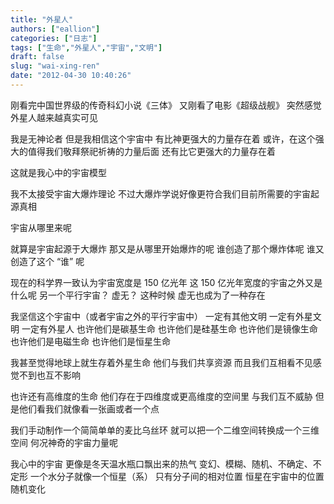 ```yaml
---
title: "外星人"
authors: ["eallion"]
categories: ["日志"]
tags: ["生命","外星人","宇宙","文明"]
draft: false
slug: "wai-xing-ren"
date: "2012-04-30 10:40:26"
---
```


刚看完中国世界级的传奇科幻小说《三体》
又刚看了电影《超级战舰》
突然感觉外星人越来越真实可见

我是无神论者
但是我相信这个宇宙中
有比神更强大的力量存在着
或许，在这个强大的值得我们敬拜祭祀祈祷的力量后面
还有比它更强大的力量存在着

这就是我心中的宇宙模型

我不太接受宇宙大爆炸理论
不过大爆炸学说好像更符合我们目前所需要的宇宙起源真相

宇宙从哪里来呢

就算是宇宙起源于大爆炸
那又是从哪里开始爆炸的呢
谁创造了那个爆炸体呢
谁又创造了这个 “谁” 呢

现在的科学界一致认为宇宙宽度是 150 亿光年
这 150 亿光年宽度的宇宙之外又是什么呢
另一个平行宇宙？
虚无？
这种时候
虚无也成为了一种存在

我坚信这个宇宙中（或者宇宙之外的平行宇宙中）
一定有其他文明
一定有外星文明
一定有外星人
也许他们是碳基生命
也许他们是硅基生命
也许他们是镜像生命
也许他们是电磁生命
也许他们是恒星生命

我甚至觉得地球上就生存着外星生命
他们与我们共享资源
而且我们互相看不见感觉不到也互不影响

也许还有高维度的生命
他们存在于四维度或更高维度的空间里
与我们互不威胁
但是他们看我们就像看一张画或者一个点

我们手动制作一个简简单单的麦比乌丝环
就可以把一个二维空间转换成一个三维空间
何况神奇的宇宙力量呢

我心中的宇宙
更像是冬天温水瓶口飘出来的热气
变幻、模糊、随机、不确定、不定形
一个水分子就像一个恒星（系）
只有分子间的相对位置
恒星在宇宙中的位置随机变化
